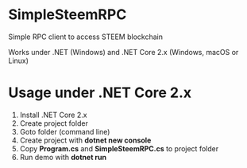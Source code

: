 # SimpleSteemRPC

Simple RPC client to access STEEM blockchain

Works under .NET (Windows) and .NET Core 2.x (Windows, macOS or Linux)

# Usage under .NET Core 2.x

1. Install .NET Core 2.x
2. Create project folder
3. Goto folder (command line)
4. Create project with **dotnet new console**
5. Copy **Program.cs** and **SimpleSteemRPC.cs** to project folder
6. Run demo with **dotnet run**
